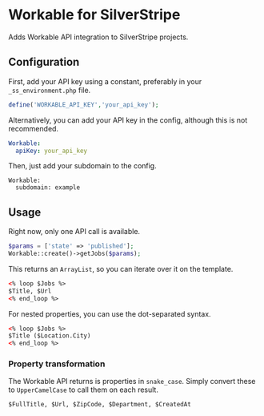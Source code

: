 # Workable for SilverStripe
Adds Workable API integration to SilverStripe projects.

## Configuration
First, add your API key using a constant, preferably in your `_ss_environment.php` file.

```php
define('WORKABLE_API_KEY','your_api_key');
```

Alternatively, you can add your API key in the config, although this is not recommended.

```yaml
Workable:
  apiKey: your_api_key
```

Then, just add your subdomain to the config.

```
Workable:
  subdomain: example
```

## Usage

Right now, only one API call is available.

```php
$params = ['state' => 'published'];
Workable::create()->getJobs($params);
```

This returns an `ArrayList`, so you can iterate over it on the template.

```html
<% loop $Jobs %>
$Title, $Url
<% end_loop %>
```

For nested properties, you can use the dot-separated syntax.

```html
<% loop $Jobs %>
$Title ($Location.City)
<% end_loop %>
```

### Property transformation

The Workable API returns is properties in `snake_case`. Simply convert these to `UpperCamelCase` to call them on each result.

```html
$FullTitle, $Url, $ZipCode, $Department, $CreatedAt
```

